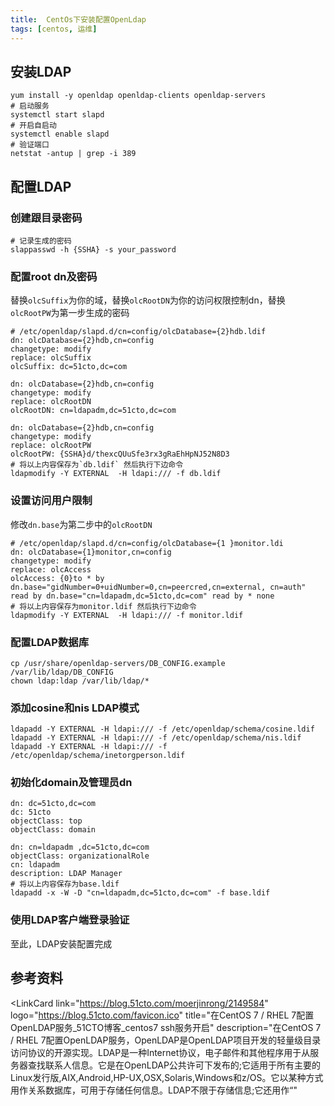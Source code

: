 ```yaml
---
title:  CentOs下安装配置OpenLdap 
tags: [centos, 运维]
---
```


## 安装LDAP

```shell
yum install -y openldap openldap-clients openldap-servers
# 启动服务
systemctl start slapd
# 开启自启动
systemctl enable slapd
# 验证端口
netstat -antup | grep -i 389
```

## 配置LDAP

### 创建跟目录密码
```shell
# 记录生成的密码
slappasswd -h {SSHA} -s your_password
```
   
### 配置root dn及密码

替换`olcSuffix`为你的域，替换`olcRootDN`为你的访问权限控制dn，替换`olcRootPW`为第一步生成的密码
```shell
# /etc/openldap/slapd.d/cn=config/olcDatabase={2}hdb.ldif
dn: olcDatabase={2}hdb,cn=config
changetype: modify
replace: olcSuffix
olcSuffix: dc=51cto,dc=com

dn: olcDatabase={2}hdb,cn=config
changetype: modify
replace: olcRootDN
olcRootDN: cn=ldapadm,dc=51cto,dc=com

dn: olcDatabase={2}hdb,cn=config
changetype: modify
replace: olcRootPW
olcRootPW: {SSHA}d/thexcQUuSfe3rx3gRaEhHpNJ52N8D3
# 将以上内容保存为`db.ldif` 然后执行下边命令
ldapmodify -Y EXTERNAL  -H ldapi:/// -f db.ldif
```
   
### 设置访问用户限制 

修改`dn.base`为第二步中的`olcRootDN`
```shell
# /etc/openldap/slapd.d/cn=config/olcDatabase={1 }monitor.ldi
dn: olcDatabase={1}monitor,cn=config
changetype: modify
replace: olcAccess
olcAccess: {0}to * by dn.base="gidNumber=0+uidNumber=0,cn=peercred,cn=external, cn=auth" read by dn.base="cn=ldapadm,dc=51cto,dc=com" read by * none
# 将以上内容保存为monitor.ldif 然后执行下边命令
ldapmodify -Y EXTERNAL  -H ldapi:/// -f monitor.ldif
```
   
### 配置LDAP数据库
```shell
cp /usr/share/openldap-servers/DB_CONFIG.example /var/lib/ldap/DB_CONFIG
chown ldap:ldap /var/lib/ldap/*
```

### 添加cosine和nis LDAP模式
```shell
ldapadd -Y EXTERNAL -H ldapi:/// -f /etc/openldap/schema/cosine.ldif
ldapadd -Y EXTERNAL -H ldapi:/// -f /etc/openldap/schema/nis.ldif 
ldapadd -Y EXTERNAL -H ldapi:/// -f /etc/openldap/schema/inetorgperson.ldif
```

### 初始化domain及管理员dn
```shell
dn: dc=51cto,dc=com
dc: 51cto
objectClass: top
objectClass: domain

dn: cn=ldapadm ,dc=51cto,dc=com
objectClass: organizationalRole
cn: ldapadm
description: LDAP Manager
# 将以上内容保存为base.ldif
ldapadd -x -W -D "cn=ldapadm,dc=51cto,dc=com" -f base.ldif
```

### 使用LDAP客户端登录验证

至此，LDAP安装配置完成

## 参考资料

<LinkCard link="https://blog.51cto.com/moerjinrong/2149584"
    logo="https://blog.51cto.com/favicon.ico"
    title="在CentOS 7 / RHEL 7配置OpenLDAP服务_51CTO博客_centos7 ssh服务开启"
    description="在CentOS 7 / RHEL 7配置OpenLDAP服务，OpenLDAP是OpenLDAP项目开发的轻量级目录访问协议的开源实现。LDAP是一种Internet协议，电子邮件和其他程序用于从服务器查找联系人信息。它是在OpenLDAP公共许可下发布的;它适用于所有主要的Linux发行版,AIX,Android,HP-UX,OSX,Solaris,Windows和z/OS。它以某种方式用作关系数据库，可用于存储任何信息。LDAP不限于存储信息;它还用作“"
</LinkCard>
